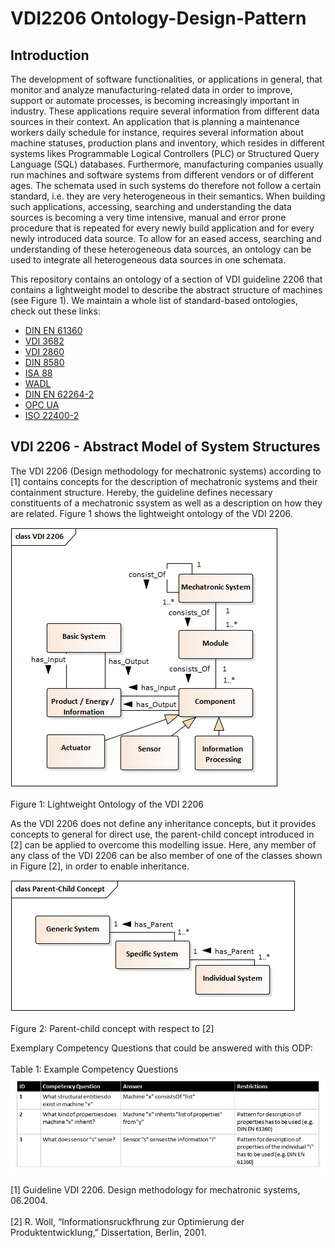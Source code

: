 # VDI2206 Ontology-Design-Pattern

## Introduction
The development of software functionalities, or applications in general, that monitor and analyze manufacturing-related data in order to improve, support or automate processes, is becoming increasingly important in industry. These applications require several information from different data sources in their context. An application that is planning a maintenance workers daily schedule for instance, requires several information about machine statuses, production plans and inventory, which resides in different systems likes Programmable Logical Controllers (PLC) or Structured Query Language (SQL) databases. Furthermore, manufacturing companies usually run machines and software systems from different vendors or of different ages. The schemata used in such systems do therefore not follow a certain standard, i.e. they are very heterogeneous in their semantics. When building such applications, accessing, searching and understanding the data sources is becoming a very time intensive, manual and error prone procedure that is repeated for every newly build application and for every newly introduced data source. To allow for an eased access, searching and understanding of these heterogeneous data sources, an ontology can be used to integrate all heterogeneous data sources in one schemata.

This repository contains an ontology of a section of VDI guideline 2206 that contains a lightweight model to describe the abstract structure of machines (see Figure 1). We maintain a whole list of standard-based ontologies, check out these links:

 - [DIN EN 61360](https://github.com/hsu-aut/IndustrialStandard-ODP-DINEN61360)
 - [VDI 3682](https://github.com/hsu-aut/IndustrialStandard-ODP-VDI3682)
 - [VDI 2860](https://github.com/hsu-aut/IndustrialStandard-ODP-VDI2860)
 - [DIN 8580](https://github.com/hsu-aut/IndustrialStandard-ODP-DIN8580)
 - [ISA 88](https://github.com/hsu-aut/IndustrialStandard-ODP-ISA88)
 - [WADL](https://github.com/hsu-aut/IndustrialStandard-ODP-WADL)
 - [DIN EN 62264-2](https://github.com/hsu-aut/IndustrialStandard-ODP-DINEN62264-2)
 - [OPC UA](https://github.com/hsu-aut/IndustrialStandard-ODP-OPC-UA)
 - [ISO 22400-2](https://github.com/hsu-aut/IndustrialStandard-ODP-ISO22400-2)

## VDI 2206 - Abstract Model of System Structures
The VDI 2206 (Design methodology for mechatronic systems) according to [1] contains concepts for the description of mechatronic systems
and their containment structure. Hereby, the guideline defines necessary constituents of a mechatronic ssystem as well as a description
on how they are related. Figure 1 shows the lightweight ontology of the VDI 2206.

![](./pictures/VDI2206_LWO.png?raw=true "VDI 2206 LWO")<br></br>
Figure 1: Lightweight Ontology of the VDI 2206

As the VDI 2206 does not define any inheritance concepts, but it provides concepts to general for direct use, the parent-child
concept introduced in [2] can be applied to overcome this modelling issue. Here, any member of any class of the VDI 2206 can be also 
member of one of the classes shown in Figure [2], in order to enable inheritance.

![](./pictures/parentChild_LWO.png?raw=true "Parent Child LWO")<br></br>
Figure 2: Parent-child concept with respect to [2]

Exemplary Competency Questions that could be answered with this ODP:<br></br>
Table 1: Example Competency Questions
![](./pictures/VDI2206_exCQ.png?raw=true "exampleCQ")


[1] Guideline VDI 2206. Design methodology for mechatronic systems, 06.2004.<br></br>
[2] R. Woll, “Informationsruckfhrung zur Optimierung der Produktentwicklung,” Dissertation, Berlin, 2001.
